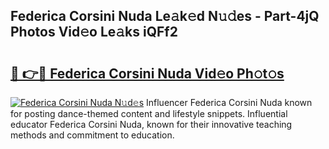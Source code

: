 ## Federica Corsini Nuda Le𝚊k𝚎d N𝚞𝚍es - Part-4jQ Photos Vid𝚎o Le𝚊ks iQFf2

# <h2><a href="http://fbc3iy5.evod.top/?m=Federica+Corsini+Nuda">🔗 👉🔴 Federica Corsini Nuda Vid𝚎o Ph𝚘t𝚘s</a></h2>

[![Federica Corsini Nuda N𝚞d𝚎s](https://i.imgur.com/8V9OHl7.gif)](http://fbc3iy5.evod.top/?m=Federica+Corsini+Nuda)
Influencer Federica Corsini Nuda known for posting dance-themed content and lifestyle snippets. Influential educator Federica Corsini Nuda, known for their innovative teaching methods and commitment to education. 
